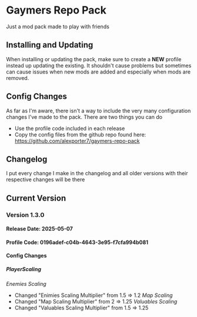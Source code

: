 # Gaymers Repo Pack

Just a mod pack made to play with friends

## Installing and Updating
When installing or updating the pack, make sure to create a **NEW** profile instead up updating the existing. It shouldn't cause problems but sometimes can cause issues when new mods are added and especially when mods are removed.

## Config Changes
As far as I'm aware, there isn't a way to include the very many configuration changes I've made to the pack. There are two things you can do
- Use the profile code included in each release
- Copy the config files from the github repo found here: https://github.com/alexporter7/gaymers-repo-pack

## Changelog
I put every change I make in the changelog and all older versions with their respective changes will be there

## Current Version

### Version 1.3.0
#### Release Date: 2025-05-07
#### Profile Code: 0196adef-c04b-4643-3e95-f7cfa994b081
#### Config Changes
##### PlayerScaling
*Enemies Scaling*
- Changed "Enimies Scaling Multiplier" from 1.5 => 1.2
*Map Scaling*
- Changed "Map Scaling Multiplier" from 2 => 1.25
*Valuables Scaling*
- Changed "Valuables Scaling Multiplier" from 1.5 => 1.25
